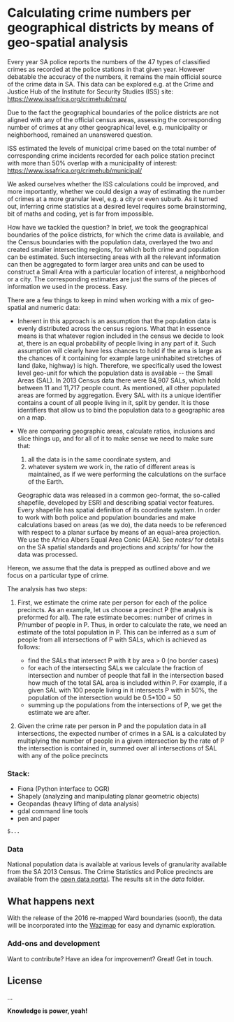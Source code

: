 # Calculating crime numbers per geographical districts by means of geo-spatial analysis
Every year SA police reports the numbers of the 47 types of classified crimes as
recorded at the police stations in that given year. However debatable the accuracy of the numbers,
it remains the main official source of the crime data in SA.
This data can be explored e.g. at the Crime and Justice Hub of the Institute for Security Studies
(ISS) site:
https://www.issafrica.org/crimehub/map/

Due to the fact the geographical boundaries of the police districts are not aligned
with any of the official census areas, assessing the corresponding number of crimes at any other geographical level, e.g. municipality or neighborhood, remained an unanswered question.

ISS estimated the levels of municipal crime based on the total number of
corresponding crime incidents recorded for each police station precinct
with more than 50% overlap with a municipality of interest:
 https://www.issafrica.org/crimehub/municipal/

We asked ourselves whether the ISS calculations could be improved,
and more importantly, whether we could design a way of estimating the number of crimes at
a more granular level, e.g. a city or even suburb.
As it turned out, inferring crime statistics at a desired level requires some brainstorming,
bit of maths and coding, yet is far from impossible.

How have we tackled the question?
In brief, we took the geographical boundaries of the police districts, for which the crime
data is available, and the Census boundaries with the population data, overlayed the two
and created smaller intersecting regions, for which both crime and population can be estimated.
Such intersecting areas with all the relevant information can then be aggregated
to form larger area units and can be used to construct a Small Area with a particular location of interest, a neighborhood or a city. The corresponding estimates are just the sums of
the pieces of information we used in the process. Easy.

There are a few things to keep in mind when working with a mix of geo-spatial and numeric data:
- Inherent in this approach is an assumption that the population data is evenly distributed across the census regions. What that in essence means is that whatever region included in the census we decide to look at, there is an equal probability of people living in any part of it. Such assumption will clearly
have less chances to hold if the area is large as the chances of it containing for example
large uninhabited stretches of land (lake, highway) is high. Therefore, we specifically used the lowest level geo-unit for which the population data is available
-- the Small Areas (SAL). In 2013 Census data there were 84,907 SALs, which hold between 11
and 11,717 people count. As mentioned, all other populated areas are formed by
aggregation. Every SAL with its a unique identifier contains a count of all people living in it, split by gender. It is those identifiers that allow us to bind the population data to a geographic area on a map.

- We are comparing geographic areas, calculate ratios, inclusions and slice things up,
and for all of it to make sense we need to make sure that:
  1. all the data is in the same coordinate system, and
  2. whatever system we work in, the ratio of different areas is maintained, as
   if we were performing the calculations on the surface of the Earth.

   Geographic data was released in a common geo-format, the so-called shapefile,
developed by ESRI and describing spatial vector features. Every shapefile has spatial definition
of its coordinate system. In order to work with both police and population
boundaries and make calculations based on areas (as we do), the data needs to be referenced with respect to a planar surface by means of an equal-area projection. We use the Africa Albers Equal Area Conic (AEA).
See *notes/* for details on the SA spatial standards and projections and *scripts/* for how the data
was processed.


Hereon, we assume that the data is prepped as outlined above and we focus on a particular
type of crime.


The analysis has two steps:

1. First, we estimate the crime rate per person for each of the police precincts.
   As an example, let us choose a precinct P (the analysis is preformed for all).
   The rate estimate becomes: number of crimes in P/number of people in P.
   Thus, in order to calculate the rate, we need an estimate of the total population in P.
   This can be inferred as a sum of people from all intersections of P with SALs,
    which is achieved as follows:
   - find the SALs that intersect P with it by area > 0 (no border cases)
   - for each of the intersecting SALs we calculate the fraction of intersection
     and number of people that fall in the intersection based how much of the total
     SAL area is included within P. For example, if a given SAL with 100 people living
     in it intersects P with in 50%, the population of the intersection would be 0.5*100 = 50
    - summing up the populations from the intersections of P, we get the estimate we are after.
    
2. Given the crime rate per person in P and the population data in all intersections,
   the expected number of crimes in a SAL is a calculated by multiplying the number of people
   in a given intersection by the rate of P the intersection is contained in,
   summed over all intersections of SAL with any of the police precincts    


### Stack:
 - Fiona (Python interface to OGR)
 - Shapely (analyzing and manipulating planar geometric objects)
 - Geopandas (heavy lifting of data analysis)
 - gdal command line tools
 - pen and paper



```sh
$...
```
### Data
National population data is available at various levels of granularity available
from the SA 2013 Census. The Crime Statistics and Police precincts are available from the [open data portal].
The results sit in the *data* folder.

## What happens next
With the release of the 2016 re-mapped Ward boundaries (soon!), the data will be
incorporated into the [Wazimap] for easy and dynamic exploration.


### Add-ons and development

Want to contribute? Have an idea for improvement? Great!
Get in touch.

License
----

...


**Knowledge is power, yeah!**

[//]: # (These are reference links used in the body of this note and get stripped out when the markdown processor does its job. There is no need to format nicely because it shouldn't be seen. Thanks SO - http://stackoverflow.com/questions/4823468/store-comments-in-markdown-syntax)

   [open data portal]: <http://data.code4sa.org/>
   [Wazimap]: <http://wazimap.co.za/>
